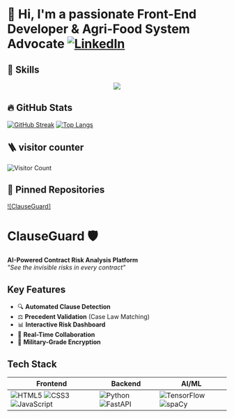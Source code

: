 # 👋 Hi, I'm   a passionate Front-End Developer & Agri-Food System Advocate   [![LinkedIn](https://img.shields.io/badge/LinkedIn-0A66C2?logo=linkedin)](www.linkedin.com/in/andrew-mponin)

## 🚀 Skills
<p align="center">
  <a href="https://skillicons.dev">
    <img src="https://skillicons.dev/icons?i=html,css,tailwind,ts,js,react,nodejs,supabase,fastapi,git,bash," />
  </a>
</p>

## 🔥 GitHub Stats
[![GitHub Streak](https://streak-stats.demolab.com?user=brosq6168&theme=dark)](https://git.io/streak-stats)
[![Top Langs](https://github-readme-stats.vercel.app/api/top-langs/?username=brosq6168&layout=compact)](https://github.com/anuraghazra/github-readme-stats)

## 🪜 visitor counter
![Visitor Count](https://visitor-badge.laobi.icu/badge?page_id=brosq6168.brosq6168)

## 📌 Pinned Repositories
[![ClauseGuard]](https://github.com/IamME1311/ClauseGuard)
# ClauseGuard 🛡️
**AI-Powered Contract Risk Analysis Platform**  
*"See the invisible risks in every contract"*

## Key Features
- 🔍 **Automated Clause Detection**  
- ⚖️ **Precedent Validation** (Case Law Matching)  
- 📊 **Interactive Risk Dashboard**  
- 👥 **Real-Time Collaboration**  
- 🔐 **Military-Grade Encryption**  

## Tech Stack
| Frontend              | Backend               | AI/ML              |
|-----------------------|-----------------------|--------------------|
| ![HTML5](https://img.shields.io/badge/-HTML5-E34F26?logo=html5&logoColor=white) ![CSS3](https://img.shields.io/badge/-CSS3-1572B6?logo=css3&logoColor=white) ![JavaScript](https://img.shields.io/badge/-JavaScript-F7DF1E?logo=javascript&logoColor=black) | ![Python](https://img.shields.io/badge/-Python-3776AB?logo=python&logoColor=white) ![FastAPI](https://img.shields.io/badge/-FastAPI-009688?logo=fastapi&logoColor=white) | ![TensorFlow](https://img.shields.io/badge/-TensorFlow-FF6F00?logo=tensorflow&logoColor=white) ![spaCy](https://img.shields.io/badge/-spaCy-09A3D5) |




